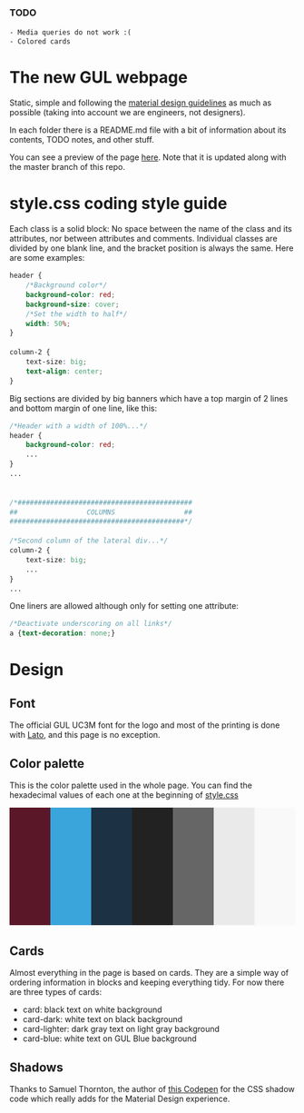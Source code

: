 ### TODO
```
- Media queries do not work :(
- Colored cards
```

# The new GUL webpage
Static, simple and following the [material design guidelines](https://material.io/) as much as possible (taking into account we are engineers, not designers).

In each folder there is a README.md file with a bit of information about its contents, TODO notes, and other stuff.

You can see a preview of the page [here](https://jorgeelalto.github.io/newGULpage/). Note that it is updated along with the master branch of this repo.

# style.css coding style guide
Each class is a solid block: No space between the name of the class and its attributes,
nor between attributes and comments. Individual classes are divided by one blank line, and the bracket position is always the same. Here are some examples:
```css
header {
    /*Background color*/
    background-color: red;
    background-size: cover;
    /*Set the width to half*/
    width: 50%;
}

column-2 {
    text-size: big;
    text-align: center;
}
```

Big sections are divided by big banners which have a top margin of 2 lines and bottom
margin of one line, like this:
```css
/*Header with a width of 100%...*/
header {
    background-color: red;
    ...
}
...


/*###########################################
##                 COLUMNS                 ##
###########################################*/

/*Second column of the lateral div...*/
column-2 {
    text-size: big;
    ...
}
...
```

One liners are allowed although only for setting one attribute:
```css
/*Deactivate underscoring on all links*/
a {text-decoration: none;}
```


# Design

## Font

The official GUL UC3M font for the logo and most of the printing is done with [Lato](https://fonts.google.com/specimen/Lato), and this page is no exception.

## Color palette

This is the color palette used in the whole page. You can find the hexadecimal values of each one at the beginning of [style.css](style.css)

![GUL color palette image. From left to right: Hack3rs Red, Radio Blue, GUL Blue, Dark gray, GUL Gray, Light gray and Lighter gray](etc/gul_palette.png)

## Cards

Almost everything in the page is based on cards. They are a simple way of ordering information in blocks and keeping everything tidy. For now there are three types of cards:
 - card: black text on white background
 - card-dark: white text on black background
 - card-lighter: dark gray text on light gray background
 - card-blue: white text on GUL Blue background

## Shadows

Thanks to Samuel Thornton, the author of [this Codepen](https://codepen.io/sdthornton/pen/wBZdXq) for the CSS shadow code which really adds for the Material Design experience.